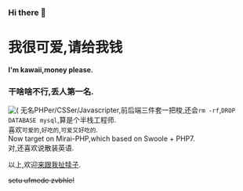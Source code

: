 ### Hi there 👋

# 我很可爱,请给我钱
**I'm kawaii,money please.**

### 干啥啥不行,丢人第一名.  
![\(](https://github.com/KawaiiZapic/KawaiiZapic/blob/master/\(.gif?raw=true)  
无名PHPer/CSSer/Javascripter,前后端三件套一把梭,还会`rm -rf`,`DROP DATABASE mysql`,算是个半栈工程师.  
喜欢`可爱的`,`好吃的`,`可爱又好吃的`.  
Now target on Mirai-PHP,which based on Swoole + PHP7.  
对,还喜欢说散装英语.

以上,欢迎[来跟我扯犊子](https://i.zapic.cc/).

~~setu ufmede zvbhle!~~
<!--
**KawaiiZapic/KawaiiZapic** is a ✨ _special_ ✨ repository because its `README.md` (this file) appears on your GitHub profile.

Here are some ideas to get you started:

- 🔭 I’m currently working on ...
- 🌱 I’m currently learning ...
- 👯 I’m looking to collaborate on ...
- 🤔 I’m looking for help with ...
- 💬 Ask me about ...
- 📫 How to reach me: ...
- 😄 Pronouns: ...
- ⚡ Fun fact: ...
-->
